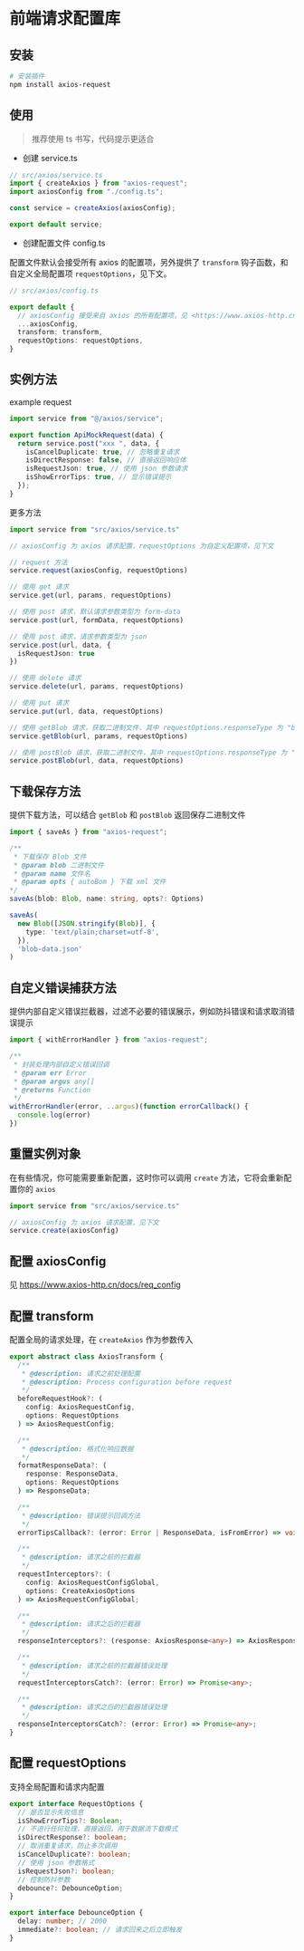 # 前端请求配置库

## 安装

```bash
# 安装插件
npm install axios-request
```

## 使用

> 推荐使用 ts 书写，代码提示更适合

- 创建 service.ts

```ts
// src/axios/service.ts
import { createAxios } from "axios-request";
import axiosConfig from "./config.ts";

const service = createAxios(axiosConfig);

export default service;

```

- 创建配置文件 config.ts

配置文件默认会接受所有 axios 的配置项，另外提供了 `transform` 钩子函数，和自定义全局配置项 `requestOptions`，见下文。

```ts
// src/axios/config.ts

export default {
  // axiosConfig 接受来自 axios 的所有配置项，见 <https://www.axios-http.cn/docs/req_config>
  ...axiosConfig,
  transform: transform,
  requestOptions: requestOptions,
}

```

## 实例方法

example request

```ts
import service from "@/axios/service";

export function ApiMockRequest(data) {
  return service.post("xxx ", data, {
    isCancelDuplicate: true, // 忽略重复请求
    isDirectResponse: false, // 直接返回响应体
    isRequestJson: true, // 使用 json 参数请求
    isShowErrorTips: true, // 显示错误提示
  });
}

```

更多方法

```ts
import service from "src/axios/service.ts"

// axiosConfig 为 axios 请求配置，requestOptions 为自定义配置项，见下文

// request 方法
service.request(axiosConfig, requestOptions)

// 使用 get 请求
service.get(url, params, requestOptions)

// 使用 post 请求，默认请求参数类型为 form-data
service.post(url, formData, requestOptions)

// 使用 post 请求，请求参数类型为 json
service.post(url, data, {
  isRequestJson: true
})

// 使用 delete 请求
service.delete(url, params, requestOptions)

// 使用 put 请求
service.put(url, data, requestOptions)

// 使用 getBlob 请求，获取二进制文件，其中 requestOptions.responseType 为 "blob"
service.getBlob(url, params, requestOptions)

// 使用 postBlob 请求，获取二进制文件，其中 requestOptions.responseType 为 "blob"
service.postBlob(url, data, requestOptions)
```

## 下载保存方法

提供下载方法，可以结合 `getBlob` 和 `postBlob` 返回保存二进制文件

```ts
import { saveAs } from "axios-request";

/**
 * 下载保存 Blob 文件
 * @param blob 二进制文件
 * @param name 文件名
 * @param opts { autoBom } 下载 xml 文件
*/
saveAs(blob: Blob, name: string, opts?: Options)

saveAs(
  new Blob([JSON.stringify(Blob)], {
    type: 'text/plain;charset=utf-8',
  }),
  'blob-data.json'
)
```

## 自定义错误捕获方法

提供内部自定义错误拦截器，过滤不必要的错误展示，例如防抖错误和请求取消错误提示

```ts
import { withErrorHandler } from "axios-request";

/**
 * 封装处理内部自定义错误回调
 * @param err Error
 * @param argus any[]
 * @returns Function
 */
withErrorHandler(error, ..argus)(function errorCallback() {
  console.log(error)
})
```

## 重置实例对象

在有些情况，你可能需要重新配置，这时你可以调用 `create` 方法，它将会重新配置你的 `axios`

```ts
import service from "src/axios/service.ts"

// axiosConfig 为 axios 请求配置，见下文
service.create(axiosConfig)
```

## 配置 axiosConfig

见 <https://www.axios-http.cn/docs/req_config>

## 配置 transform

配置全局的请求处理，在 `createAxios` 作为参数传入

```ts
export abstract class AxiosTransform {
  /**
   * @description: 请求之前处理配置
   * @description: Process configuration before request
   */
  beforeRequestHook?: (
    config: AxiosRequestConfig,
    options: RequestOptions
  ) => AxiosRequestConfig;

  /**
   * @description: 格式化响应数据
   */
  formatResponseData?: (
    response: ResponseData,
    options: RequestOptions
  ) => ResponseData;

  /**
   * @description: 错误提示回调方法
   */
  errorTipsCallback?: (error: Error | ResponseData, isFromError) => void;

  /**
   * @description: 请求之前的拦截器
   */
  requestInterceptors?: (
    config: AxiosRequestConfigGlobal,
    options: CreateAxiosOptions
  ) => AxiosRequestConfigGlobal;

  /**
   * @description: 请求之后的拦截器
   */
  responseInterceptors?: (response: AxiosResponse<any>) => AxiosResponse<any>;

  /**
   * @description: 请求之前的拦截器错误处理
   */
  requestInterceptorsCatch?: (error: Error) => Promise<any>;

  /**
   * @description: 请求之后的拦截器错误处理
   */
  responseInterceptorsCatch?: (error: Error) => Promise<any>;
}
```

## 配置 requestOptions

支持全局配置和请求内配置

```ts
export interface RequestOptions {
  // 是否显示失败信息
  isShowErrorTips?: Boolean;
  // 不进行任何处理，直接返回，用于数据流下载模式
  isDirectResponse?: boolean;
  // 取消重复请求，防止多次调用
  isCancelDuplicate?: boolean;
  // 使用 json 参数格式
  isRequestJson?: boolean;
  // 控制防抖参数
  debounce?: DebounceOption;
}

export interface DebounceOption {
  delay: number; // 2000
  immediate?: boolean; // 请求回来之后立即触发
}
```

